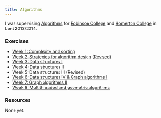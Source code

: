 ```yaml
---
title: Algorithms 
---
```


<p>
    I was supervising <a href="http://www.cl.cam.ac.uk/teaching/1314/Algorithms/">Algorithms</a> for <a href="http://www.robinson.cam.ac.uk/">Robinson College</a> and <a href="http://www.homerton.cam.ac.uk/">Homerton College</a> in Lent 2013/2014.
</p>

<h3>Exercises</h3>
<ul>
<li><a href="http://www.cl.cam.ac.uk/~mbg28/algorithms-ex1.pdf">Week 1: Complexity and sorting</a></li>
<li><a href="http://www.cl.cam.ac.uk/~mbg28/algorithms-ex2.pdf">Week 2: Strategies for algorithm design</a> (<a href="http://www.cl.cam.ac.uk/~mbg28/algorithms-ex2-rev.pdf">Revised</a>)</li>
<li><a href="http://www.cl.cam.ac.uk/~mbg28/algorithms-ex3.pdf">Week 3: Data structures I</a></li>
<li><a href="http://www.cl.cam.ac.uk/~mbg28/algorithms-ex4.pdf">Week 4: Data structures II</a></li>
<li><a href="http://www.cl.cam.ac.uk/~mbg28/algorithms-ex5.pdf">Week 5: Data structures III</a> (<a href="http://www.cl.cam.ac.uk/~mbg28/algorithms-ex5-rev.pdf">Revised</a>)</li>
<li><a href="http://www.cl.cam.ac.uk/~mbg28/algorithms-ex6.pdf">Week 6: Data structures IV &amp; Graph algorithms I</a></li>
<li><a href="http://www.cl.cam.ac.uk/~mbg28/algorithms-ex7.pdf">Week 7: Graph algorithms II</a></li>
<li><a href="http://www.cl.cam.ac.uk/~mbg28/algorithms-ex8.pdf">Week 8: Multithreaded and geometric algorithms</a></li>
</ul>

<h3>Resources</h3>
<p>None yet.</p>